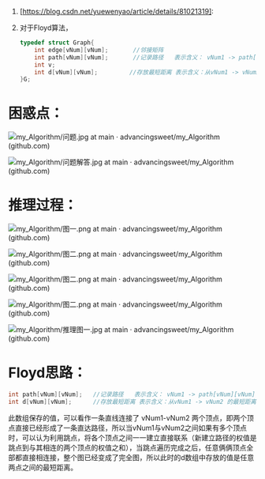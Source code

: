 1. [https://blog.csdn.net/yuewenyao/article/details/81021319]:

   

2. 对于Floyd算法，

   ```c++
   typedef struct Graph{
       int edge[vNum][vNum];       //邻接矩阵
       int path[vNum][vNum];       //记录路径   表示含义： vNum1 -> path[vNum][vNum] -> vNum2    path值代表两个顶点之间的中间点
       int v;
       int d[vNum][vNum];         //存放最短距离 表示含义：从vNum1 -> vNum2 的最短距离         
   }G;
   ```

# 困惑点：



![[my_Algorithm/问题.jpg at main · advancingsweet/my_Algorithm (github.com)](https://github.com/advancingsweet/my_Algorithm/blob/main/（C%2B%2B版本）《数据结构与算法》基础算法/Image/问题.jpg)]()

![[my_Algorithm/问题解答.jpg at main · advancingsweet/my_Algorithm (github.com)](https://github.com/advancingsweet/my_Algorithm/blob/main/（C%2B%2B版本）《数据结构与算法》基础算法/Image/问题解答.jpg)](https://github.com/advancingsweet/my_Algorithm/blob/main/%EF%BC%88C%2B%2B%E7%89%88%E6%9C%AC%EF%BC%89%E3%80%8A%E6%95%B0%E6%8D%AE%E7%BB%93%E6%9E%84%E4%B8%8E%E7%AE%97%E6%B3%95%E3%80%8B%E5%9F%BA%E7%A1%80%E7%AE%97%E6%B3%95/Image/%E9%97%AE%E9%A2%98.jpg)

# 推理过程：

![[my_Algorithm/图一.png at main · advancingsweet/my_Algorithm (github.com)](https://github.com/advancingsweet/my_Algorithm/blob/main/（C%2B%2B版本）《数据结构与算法》基础算法/Image/图一.png)](https://github.com/advancingsweet/my_Algorithm/blob/main/%EF%BC%88C%2B%2B%E7%89%88%E6%9C%AC%EF%BC%89%E3%80%8A%E6%95%B0%E6%8D%AE%E7%BB%93%E6%9E%84%E4%B8%8E%E7%AE%97%E6%B3%95%E3%80%8B%E5%9F%BA%E7%A1%80%E7%AE%97%E6%B3%95/Image/%E9%97%AE%E9%A2%98%E8%A7%A3%E7%AD%94.jpg)

![[my_Algorithm/图二.png at main · advancingsweet/my_Algorithm (github.com)](https://github.com/advancingsweet/my_Algorithm/blob/main/（C%2B%2B版本）《数据结构与算法》基础算法/Image/图二.png)](https://github.com/advancingsweet/my_Algorithm/blob/main/%EF%BC%88C%2B%2B%E7%89%88%E6%9C%AC%EF%BC%89%E3%80%8A%E6%95%B0%E6%8D%AE%E7%BB%93%E6%9E%84%E4%B8%8E%E7%AE%97%E6%B3%95%E3%80%8B%E5%9F%BA%E7%A1%80%E7%AE%97%E6%B3%95/Image/%E5%9B%BE%E4%B8%80.png)

![[my_Algorithm/图二.png at main · advancingsweet/my_Algorithm (github.com)](https://github.com/advancingsweet/my_Algorithm/blob/main/（C%2B%2B版本）《数据结构与算法》基础算法/Image/图二.png)](https://github.com/advancingsweet/my_Algorithm/blob/main/%EF%BC%88C%2B%2B%E7%89%88%E6%9C%AC%EF%BC%89%E3%80%8A%E6%95%B0%E6%8D%AE%E7%BB%93%E6%9E%84%E4%B8%8E%E7%AE%97%E6%B3%95%E3%80%8B%E5%9F%BA%E7%A1%80%E7%AE%97%E6%B3%95/Image/%E5%9B%BE%E4%BA%8C.png)

![[my_Algorithm/图二.png at main · advancingsweet/my_Algorithm (github.com)](https://github.com/advancingsweet/my_Algorithm/blob/main/（C%2B%2B版本）《数据结构与算法》基础算法/Image/图二.png)](https://github.com/advancingsweet/my_Algorithm/blob/main/%EF%BC%88C%2B%2B%E7%89%88%E6%9C%AC%EF%BC%89%E3%80%8A%E6%95%B0%E6%8D%AE%E7%BB%93%E6%9E%84%E4%B8%8E%E7%AE%97%E6%B3%95%E3%80%8B%E5%9F%BA%E7%A1%80%E7%AE%97%E6%B3%95/Image/%E5%9B%BE%E4%BA%8C.png)

![[my_Algorithm/推理图一.jpg at main · advancingsweet/my_Algorithm (github.com)](https://github.com/advancingsweet/my_Algorithm/blob/main/（C%2B%2B版本）《数据结构与算法》基础算法/Image/推理图一.jpg)](https://github.com/advancingsweet/my_Algorithm/blob/main/%EF%BC%88C%2B%2B%E7%89%88%E6%9C%AC%EF%BC%89%E3%80%8A%E6%95%B0%E6%8D%AE%E7%BB%93%E6%9E%84%E4%B8%8E%E7%AE%97%E6%B3%95%E3%80%8B%E5%9F%BA%E7%A1%80%E7%AE%97%E6%B3%95/Image/%E6%8E%A8%E7%90%86%E5%9B%BE%E4%B8%80.jpg)

# Floyd思路：



```C++
int path[vNum][vNum];   //记录路径   表示含义： vNum1 -> path[vNum][vNum] -> vNum2    path值代表两个顶点之间的中间点，即：vNum1 通过path[vNum][vNum]与 vNum2直接相连接
int d[vNum][vNum];      //存放最短距离 表示含义：从vNum1 -> vNum2 的最短距离   
```

此数组保存的值，可以看作一条直线连接了 vNum1-vNum2 两个顶点，即两个顶点直接已经形成了一条直达路径，所以当vNum1与vNum2之间如果有多个顶点时，可以认为利用跳点，将各个顶点之间一一建立直接联系（新建立路径的权值是跳点到与其相连的两个顶点的权值之和），当跳点遍历完成之后，任意俩俩顶点全部都直接相连接，整个图已经变成了完全图，所以此时的d数组中存放的值是任意两点之间的最短距离。

